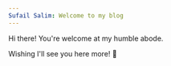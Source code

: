 ```yaml
---
Sufail Salim: Welcome to my blog
---
```


Hi there!
You're welcome at my humble abode.

Wishing I'll see you here more! 👋

